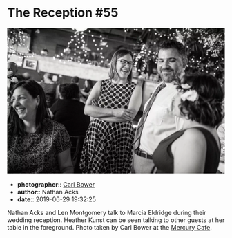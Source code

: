 # The Reception \#55

![Nathan Acks and Len Montgomery talk to Marcia Eldridge](assets/2019-06-29-set-3-the-reception-55.webp)

* **photographer**:: [Carl Bower](https://carlbowerphotos.com)  
* **author**:: Nathan Acks  
* **date**:: 2019-06-29 19:32:25

Nathan Acks and Len Montgomery talk to Marcia Eldridge during their wedding reception. Heather Kunst can be seen talking to other guests at her table in the foreground. Photo taken by Carl Bower at the [Mercury Cafe](http://mercurycafe.com).
